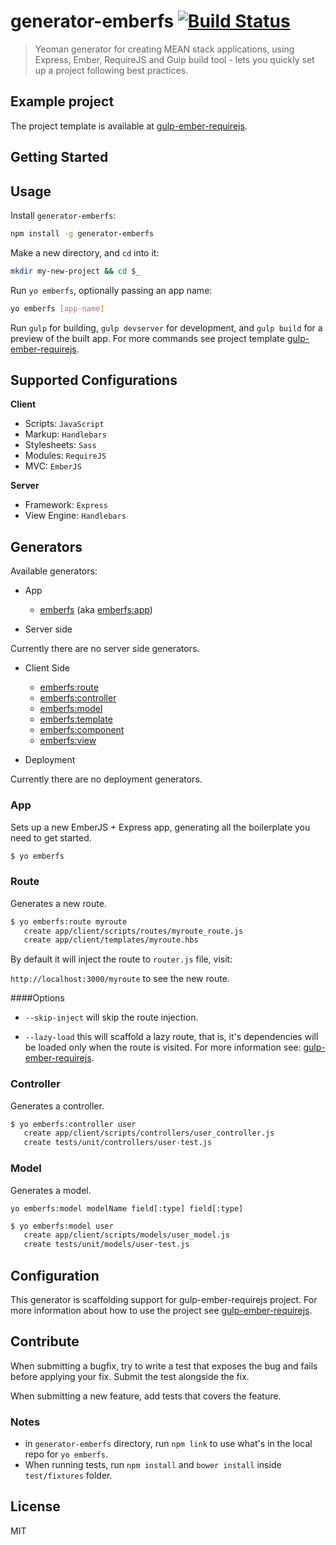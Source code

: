 # generator-emberfs  [![Build Status](https://travis-ci.org/eguneys/generator-emberfs.svg?branch=master)](https://travis-ci.org/eguneys/generator-emberfs)

> Yeoman generator for creating MEAN stack applications, using
  Express, Ember, RequireJS and Gulp build tool - lets you quickly set
  up a project following best practices.

## Example project

The project template is available at
[gulp-ember-requirejs](https://github.com/eguneys/gulp-ember-requirejs).

## Getting Started

## Usage

Install `generator-emberfs`:
```bash
npm install -g generator-emberfs
```

Make a new directory, and `cd` into it:
```bash
mkdir my-new-project && cd $_
```

Run `yo emberfs`, optionally passing an app name:
```bash
yo emberfs [app-name]
```

Run `gulp` for building, `gulp devserver` for development, and `gulp
build` for a preview of the built app. For more commands see project
template [gulp-ember-requirejs](https://github.com/eguneys/gulp-ember-requirejs).

## Supported Configurations

**Client**

* Scripts: `JavaScript`
* Markup: `Handlebars`
* Stylesheets: `Sass`
* Modules: `RequireJS`
* MVC: `EmberJS`

**Server**

* Framework: `Express`
* View Engine: `Handlebars`

## Generators

Available generators:

* App

    - [emberfs](#app) (aka [emberfs:app](#app))
  
* Server side

Currently there are no server side generators.

* Client Side

    - [emberfs:route](#route)
    - [emberfs:controller](#controller)
    - [emberfs:model](#model)
    - [emberfs:template](#template)
    - [emberfs:component](#component)
    - [emberfs:view](#view)
  
* Deployment

Currently there are no deployment generators.

### App

Sets up a new EmberJS + Express app, generating all the boilerplate
you need to get started.

```bash
$ yo emberfs
```

### Route

Generates a new route.

```bash
$ yo emberfs:route myroute
   create app/client/scripts/routes/myroute_route.js
   create app/client/templates/myroute.hbs
```

By default it will inject the route to `router.js` file, visit:

`http://localhost:3000/myroute` to see the new route.

####Options

* `--skip-inject` will skip the route injection.

* `--lazy-load` this will scaffold a lazy route, that is, it's
dependencies will be loaded only when the route is visited. For more
information see:
[gulp-ember-requirejs](https://github.com/eguneys/gulp-ember-requirejs).

### Controller

Generates a controller.

```bash
$ yo emberfs:controller user
   create app/client/scripts/controllers/user_controller.js
   create tests/unit/controllers/user-test.js
```

### Model

Generates a model.

`yo emberfs:model modelName field[:type] field[:type]`

```bash
$ yo emberfs:model user
   create app/client/scripts/models/user_model.js
   create tests/unit/models/user-test.js
```
## Configuration

This generator is scaffolding support for gulp-ember-requirejs
project. For more information about how to use the project see
[gulp-ember-requirejs](https://github.com/eguneys/gulp-ember-requirejs).

## Contribute

When submitting a bugfix, try to write a test that exposes the bug and
fails before applying your fix. Submit the test alongside the fix.

When submitting a new feature, add tests that covers the feature.

### Notes

* in `generator-emberfs` directory, run `npm link` to use what's in the local repo for `yo emberfs`.
* When running tests, run `npm install` and `bower install` inside
`test/fixtures` folder.

## License

MIT
